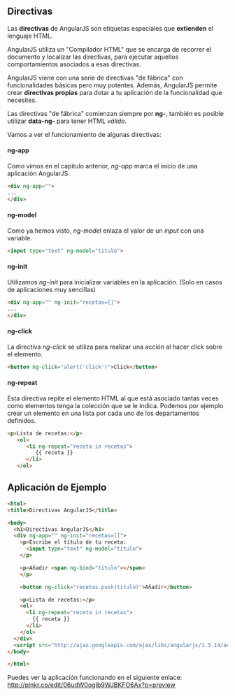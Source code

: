 ## Directivas ##
Las **directivas** de AngularJS son etiquetas especiales que **extienden** el lenguaje HTML. 

AngularJS utiliza un "Compilador HTML" que se encarga de recorrer el documento y localizar las directivas, para ejecutar aquellos comportamientos asociados a esas directivas.

AngularJS viene con una serie de directivas "de fábrica" con funcionalidades básicas pero muy potentes. Además, AngularJS permite crear **directivas propias** para dotar a tu aplicación de la funcionalidad que necesites.

Las directivas "de fábrica" comienzan siempre por **ng-**, también es posible utilizar **data-ng-** para tener HTML *válido*.

Vamos a ver el funcionamiento de algunas directivas:

#### ng-app ####
Como vimos en el capitulo anterior, *ng-app* marca el inicio de una aplicación AngularJS.
```HTML
<div ng-app="">
...
</div>
```

#### ng-model ####
Como ya hemos visto, *ng-model* enlaza el valor de un *input* con una variable.
```HTML
<input type="text" ng-model="titulo">
```

#### ng-init ####
Utilizamos *ng-init* para inicializar variables en la aplicación. (Solo en casos de aplicaciones muy sencillas)
```HTML
<div ng-app="" ng-init="recetas=[]">
...
</div>
```

#### ng-click ####
La directiva *ng-click* se utiliza para realizar una acción al hacer click sobre el elemento.
```HTML
<button ng-click="alert('click')">Click</button>
```

#### ng-repeat ####
Esta directiva repite el elemento HTML al que está asociado tantas veces como elementos tenga la colección que se le indica.
Podemos por ejemplo crear un elemento en una lista por cada uno de los departamentos definidos.
```HTML
<p>Lista de recetas:</p>
   <ol>
      <li ng-repeat="receta in recetas">
         {{ receta }}
      </li>
   </ol>
```

## Aplicación de Ejemplo ##
```HTML
<html>
<title>Directivas AngularJS</title>

<body>
  <h1>Directivas AngularJS</h1>
  <div ng-app="" ng-init="recetas=[]">
    <p>Escribe el título de tu receta:
      <input type="text" ng-model="titulo">
    </p>

    <p>Añadir <span ng-bind="titulo"></span> 
    </p>

    <button ng-click="recetas.push(titulo)">Añadir</button>

    <p>Lista de recetas:</p>
    <ol>
      <li ng-repeat="receta in recetas">
        {{ receta }}
      </li>
    </ol>
  </div>
  <script src="http://ajax.googleapis.com/ajax/libs/angularjs/1.3.14/angular.min.js"></script>
</body>

</html>
```

Puedes ver la aplicación funcionando en el siguiente enlace:
http://plnkr.co/edit/06udW0ogIb9WJBKFO6Ax?p=preview
